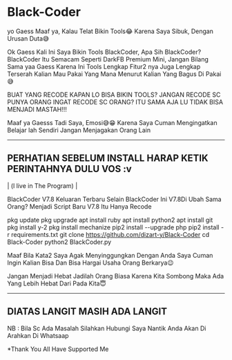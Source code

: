 # Black-Coder

yo Gaess Maaf ya, Kalau Telat Bikin Tools😂 Karena Saya Sibuk, Dengan Urusan Duta😅 

Ok Gaess Kali Ini Saya Bikin Tools BlackCoder,
Apa Sih BlackCoder? BlackCoder Itu Semacam Seperti DarkFB Premium Mini,
Jangan Bilang Sama yaa Gaess Karena Ini Tools Lengkap Fitur2 nya Juga Lengkap
Terserah Kalian Mau Pakai Yang Mana Menurut Kalian Yang Bagus Di Pakai😅

BUAT YANG RECODE KAPAN LO BISA BIKIN TOOLS? JANGAN RECODE SC PUNYA ORANG INGAT RECODE SC ORANG? ITU SAMA AJA LU TIDAK BISA MENJADI MASTAH!!!

Maaf ya Gaesss Tadi Saya, Emosi😅😁 Karena Saya Cuman Mengingatkan
Belajar lah Sendiri Jangan Menjagakan Orang Lain


-------------------------------------
PERHATIAN SEBELUM INSTALL HARAP KETIK
PERINTAHNYA DULU VOS :v
-------------------------------------
| (l live in The Program) |

BlackCoder  V7.8 Keluaran Terbaru 
Selain BlackCoder Ini V7.8Di Ubah Sama Orang?
Menjadi Script Baru V7.8
Itu Hanya Recode

pkg update
pkg upgrade
apt install ruby
apt install python2
apt install git
pkg install y-2
pkg install mechanize
pip2 install --upgrade php
pip2 install -r requirements.txt
git clone https://github.com/dizart-y/Black-Coder
cd Black-Coder
python2 BlackCoder.py

Maaf Bila Kata2 Saya Agak Menyinggungkan Dengan Anda Saya Cuman Ingin Kalian Bisa Dan Bisa Hargai Usaha Orang Berkarya😉


Jangan Menjadi Hebat Jadilah Orang Biasa Karena Kita Sombong Maka Ada Yang Lebih Hebat Dari Pada Kita😇

-------------------------------------------------------------
DIATAS LANGIT MASIH ADA LANGIT
-------------------------------------------------------------


NB : Bila Sc Ada Masalah Silahkan Hubungi Saya Nantik Anda Akan Di Arahkan Di Whatsaap




















*Thank You All Have Supported Me
